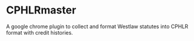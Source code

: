 # CPHLRmaster
A google chrome plugin to collect and format Westlaw statutes into CPHLR format with credit histories.
